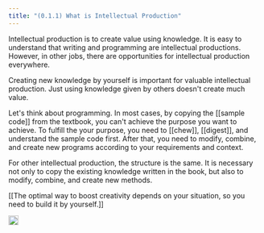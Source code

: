 ```yaml
---
title: "(0.1.1) What is Intellectual Production"
---
```


Intellectual production is to create value using knowledge. It is easy to understand that writing and programming are intellectual productions. However, in other jobs, there are opportunities for intellectual production everywhere.

Creating new knowledge by yourself is important for valuable intellectual production. Just using knowledge given by others doesn't create much value.

Let's think about programming. In most cases, by copying the [[sample code]] from the textbook, you can't achieve the purpose you want to achieve. To fulfill the your purpose, you need to [[chew]], [[digest]], and understand the sample code first. After that, you need to modify, combine, and create new programs according to your requirements and context.

For other intellectual production, the structure is the same. It is necessary not only to copy the existing knowledge written in the book, but also to modify, combine, and create new methods.

[[The optimal way to boost creativity depends on your situation, so you need to build it by yourself.]]

<img src='https://scrapbox.io/api/pages/nishio/en/icon' alt='en.icon' height="19.5"/>